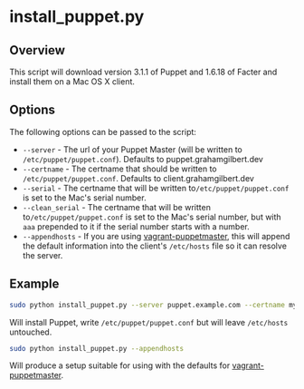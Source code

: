 # install_puppet.py

## Overview

This script will download version 3.1.1 of Puppet and 1.6.18 of Facter and install them on a Mac OS X client.

## Options

The following options can be passed to the script:

* ``--server`` - The url of your Puppet Master (will be written to ``/etc/puppet/puppet.conf``). Defaults to puppet.grahamgilbert.dev
* ``--certname`` - The certname that should be written to ``/etc/puppet/puppet.conf``. Defaults to client.grahamgilbert.dev
* ``--serial`` - The certname that will be written to``/etc/puppet/puppet.conf`` is set to the Mac's serial number.
* ``--clean_serial`` - The certname that will be written to``/etc/puppet/puppet.conf`` is set to the Mac's serial number, but with ``aaa`` prepended to it if the serial number starts with a number.
* ``--appendhosts`` - If you are using [vagrant-puppetmaster](https://github.com/grahamgilbert/vagrant-puppetmaster), this will append the default information into the client's ``/etc/hosts`` file so it can resolve the server.

## Example

``` bash
sudo python install_puppet.py --server puppet.example.com --certname my-client.example.com
```

Will install Puppet, write ``/etc/puppet/puppet.conf`` but will leave ``/etc/hosts`` untouched.

``` bash
sudo python install_puppet.py --appendhosts
```

Will produce a setup suitable for using with the defaults for [vagrant-puppetmaster](https://github.com/grahamgilbert/vagrant-puppetmaster).